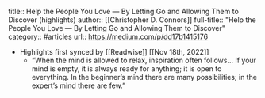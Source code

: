 title:: Help the People You Love — By Letting Go and Allowing Them to Discover (highlights)
author:: [[Christopher D. Connors]]
full-title:: "Help the People You Love — By Letting Go and Allowing Them to Discover"
category:: #articles
url:: https://medium.com/p/dd17b1415176

- Highlights first synced by [[Readwise]] [[Nov 18th, 2022]]
	- “When the mind is allowed to relax, inspiration often follows… If your mind is empty, it is always ready for anything; it is open to everything. In the beginner’s mind there are many possibilities; in the expert’s mind there are few.”